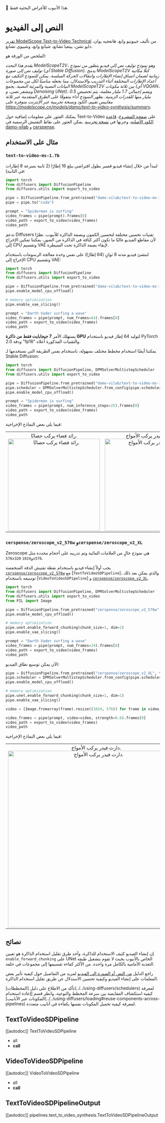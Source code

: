 <Tip warning={true}>
🧪 هذا الأنبوب للأغراض البحثية فقط.
</Tip>

# النص إلى الفيديو

[تقرير ModelScope Text-to-Video Technical](https://arxiv.org/abs/2308.06571) من تأليف جييونيو وانغ، هانغجيه يوان، دايو تشن، يينغيا تشانغ، شيانغ وانغ، وشييوي تشانغ.

الملخص من الورقة هو:

*يقدم هذا البحث ModelScopeT2V، وهو نموذج توليف نص إلى فيديو يتطور من نموذج توليف نص إلى صورة (أي Stable Diffusion). يدمج ModelScopeT2V كتلًا مكانية زمانية لضمان اتساق إنشاء الإطارات وانتقالات الحركة السلسة. يمكن للنموذج التكيف مع أعداد الإطارات المختلفة أثناء التدريب والاستدلال، مما يجعله مناسبًا لكل من مجموعات البيانات النصية والمرئية النصية. يجمع ModelScopeT2V بين ثلاثة مكونات (أي VQGAN، ومشفر نصي، و Denoising UNet)، ويضم إجمالي 1.7 مليار معلمة، يتم تخصيص 0.5 مليار منها للقدرات الزمنية. يظهر النموذج أداء متفوقًا على الطرق المتقدمة عبر ثلاثة مقاييس تقييم. الكود ونسخة تجريبية عبر الإنترنت متوفرة على https://modelscope.cn/models/damo/text-to-video-synthesis/summary.*

يمكنك العثور على معلومات إضافية حول Text-to-Video على [صفحة المشروع](https://modelscope.cn/models/damo/text-to-video-synthesis/summary)، [قاعدة الكود الأصلية](https://github.com/modelscope/modelscope/)، وجربها في [نسخة تجريبية](https://huggingface.co/spaces/damo-vilab/modelscope-text-to-video-synthesis). يمكن العثور على نقاط التفتيش الرسمية في [damo-vilab](https://huggingface.co/damo-vilab) و [cerspense](https://huggingface.co/cerspense).

## مثال على الاستخدام

### `text-to-video-ms-1.7b`

لنبدأ من خلال إنشاء فيديو قصير بطول افتراضي يبلغ 16 إطارًا (2 ثانية بسرعة 8 إطارات في الثانية):

```python
import torch
from diffusers import DiffusionPipeline
from diffusers.utils import export_to_video

pipe = DiffusionPipeline.from_pretrained("damo-vilab/text-to-video-ms-1.7b", torch_dtype=torch.float16, variant="fp16")
pipe = pipe.to("cuda")

prompt = "Spiderman is surfing"
video_frames = pipe(prompt).frames[0]
video_path = export_to_video(video_frames)
video_path
```

تدعم Diffusers تقنيات تحسين مختلفة لتحسين الكمون وبصمة الذاكرة للأنبوب. نظرًا لأن مقاطع الفيديو غالبًا ما تكون أكثر كثافة في الذاكرة من الصور، يمكننا تمكين الإخراج إلى CPU وتقسيم VAE لإبقاء بصمة الذاكرة تحت السيطرة.

لننشئ فيديو مدته 8 ثوانٍ (64 إطارًا) على نفس وحدة معالجة الرسومات باستخدام الإخراج إلى CPU وتقسيم VAE:

```python
import torch
from diffusers import DiffusionPipeline
from diffusers.utils import export_to_video

pipe = DiffusionPipeline.from_pretrained("damo-vilab/text-to-video-ms-1.7b", torch_dtype=torch.float16, variant="fp16")
pipe.enable_model_cpu_offload()

# memory optimization
pipe.enable_vae_slicing()

prompt = "Darth Vader surfing a wave"
video_frames = pipe(prompt, num_frames=64).frames[0]
video_path = export_to_video(video_frames)
video_path
```

يستهلك الأمر **7 جيجابايت فقط من ذاكرة GPU** لتوليد 64 إطار فيديو باستخدام PyTorch 2.0 ودقة "fp16" والتقنيات المذكورة أعلاه.

يمكننا أيضًا استخدام مخطط مختلف بسهولة، باستخدام نفس الطريقة التي نستخدمها لـ Stable Diffusion:

```python
import torch
from diffusers import DiffusionPipeline, DPMSolverMultistepScheduler
from diffusers.utils import export_to_video

pipe = DiffusionPipeline.from_pretrained("damo-vilab/text-to-video-ms-1.7b", torch_dtype=torch.float16, variant="fp16")
pipe.scheduler = DPMSolverMultistepScheduler.from_config(pipe.scheduler.config)
pipe.enable_model_cpu_offload()

prompt = "Spiderman is surfing"
video_frames = pipe(prompt, num_inference_steps=25).frames[0]
video_path = export_to_video(video_frames)
video_path
```

فيما يلي بعض النماذج الإخراجية:

<table>
<tr>
<td><center>
رائد فضاء يركب حصانًا.
<br>
<img src="https://huggingface.co/datasets/huggingface/documentation-images/resolve/main/diffusers/astr.gif"
alt="رائد فضاء يركب حصانًا."
style="width: 300px;" />
</center></td>
<td ><center>
دارث فيدر يركب الأمواج.
<br>
<img src="https://huggingface.co/datasets/huggingface/documentation-images/resolve/main/diffusers/vader.gif"
alt="دارث فيدر يركب الأمواج."
style="width: 300px;" />
</center></td>
</tr>
</table>

### `cerspense/zeroscope_v2_576w` و`cerspense/zeroscope_v2_XL`

Zeroscope هي نموذج خالٍ من العلامات المائية وتم تدريبه على أحجام محددة مثل `576x320` و`1024x576`.

يجب أولاً إنشاء فيديو باستخدام نقطة تفتيش الدقة المنخفضة [`cerspense/zeroscope_v2_576w`](https://huggingface.co/cerspense/zeroscope_v2_576w) مع [`TextToVideoSDPipeline`]،
والذي يمكن بعد ذلك توسيعه باستخدام [`VideoToVideoSDPipeline`] و [`cerspense/zeroscope_v2_XL`](https://huggingface.co/cerspense/zeroscope_v2_XL).

```py
import torch
from diffusers import DiffusionPipeline, DPMSolverMultistepScheduler
from diffusers.utils import export_to_video
from PIL import Image

pipe = DiffusionPipeline.from_pretrained("cerspense/zeroscope_v2_576w", torch_dtype=torch.float16)
pipe.enable_model_cpu_offload()

# memory optimization
pipe.unet.enable_forward_chunking(chunk_size=1, dim=1)
pipe.enable_vae_slicing()

prompt = "Darth Vader surfing a wave"
video_frames = pipe(prompt, num_frames=24).frames[0]
video_path = export_to_video(video_frames)
video_path
```

الآن يمكن توسيع نطاق الفيديو:

```py
pipe = DiffusionPipeline.from_pretrained("cerspense/zeroscope_v2_XL", torch_dtype=torch.float16)
pipe.scheduler = DPMSolverMultistepScheduler.from_config(pipe.scheduler.config)
pipe.enable_model_cpu_offload()

# memory optimization
pipe.unet.enable_forward_chunking(chunk_size=1, dim=1)
pipe.enable_vae_slicing()

video = [Image.fromarray(frame).resize((1024, 576)) for frame in video_frames]

video_frames = pipe(prompt, video=video, strength=0.6).frames[0]
video_path = export_to_video(video_frames)
video_path
```

فيما يلي بعض النماذج الإخراجية:

<table>
<tr>
<td ><center>
دارث فيدر يركب الأمواج.
<br>
<img src="https://huggingface.co/datasets/huggingface/documentation-images/resolve/main/diffusers/darthvader_cerpense.gif"
alt="دارث فيدر يركب الأمواج."
style="width: 576px;" />
</center></td>
</tr>
</table>

## نصائح

إن إنشاء الفيديو كثيف الاستخدام للذاكرة، وأحد طرق تقليل استخدام الذاكرة هو تعيين `enable_forward_chunking` على UNet الخاص بالأنبوب بحيث لا تقوم بتشغيل طبقة التغذية الأمامية بالكامل مرة واحدة. من الأكثر كفاءة تقسيمها إلى مجموعات في حلقة.

راجع الدليل [من النص أو الصورة إلى الفيديو](text-img2vid) لمزيد من التفاصيل حول كيفية تأثير بعض المعلمات على إنشاء الفيديو وكيفية تحسين الاستدلال عن طريق تقليل استخدام الذاكرة.

<Tip>
تأكد من الاطلاع على دليل [المخططات](../../using-diffusers/schedulers) لمعرفة كيفية استكشاف المقايضة بين سرعة المخطط والنوعية، وانظر قسم [إعادة استخدام المكونات عبر الأنابيب](../../using-diffusers/loading#reuse-components-across-pipelines) لمعرفة كيفية تحميل المكونات نفسها بكفاءة في أنابيب متعددة.
</Tip>

## TextToVideoSDPipeline
[[autodoc]] TextToVideoSDPipeline
- all
- __call__

## VideoToVideoSDPipeline
[[autodoc]] VideoToVideoSDPipeline
- all
- __call__

## TextToVideoSDPipelineOutput
[[autodoc]] pipelines.text_to_video_synthesis.TextToVideoSDPipelineOutput